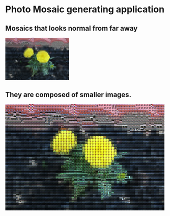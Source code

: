 # Photo Mosaic generating application

## Mosaics that looks normal from far away

<img src="https://github.com/matjmase/PhotoMosaic/blob/main/Screenshots/mosaic.jpeg" width="200" />

## They are composed of smaller images.

<img src="https://github.com/matjmase/PhotoMosaic/blob/main/Screenshots/mosaic.jpeg" width="500" />
